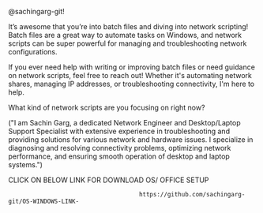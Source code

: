  @sachingarg-git!

It’s awesome that you’re into batch files and diving into network scripting! Batch files are a great way to automate tasks on Windows, and network scripts can be super powerful for managing and troubleshooting network configurations.

If you ever need help with writing or improving batch files or need guidance on network scripts, feel free to reach out! Whether it's automating network shares, managing IP addresses, or troubleshooting connectivity, I'm here to help.

What kind of network scripts are you focusing on right now?

<!---
sachingarg-git/sachingarg-git is a ✨ special ✨ repository because its `README.md` (this file) appears on your GitHub profile.
You can click the Preview link to take a look at your changes.
--->


("I am Sachin Garg, a dedicated Network Engineer and Desktop/Laptop Support Specialist with extensive experience in troubleshooting and providing solutions for various network and hardware issues. I specialize in diagnosing and resolving connectivity problems, optimizing network performance, and ensuring smooth operation of desktop and laptop systems.")


CLICK ON BELOW LINK FOR DOWNLOAD OS/ OFFICE SETUP

                                         https://github.com/sachingarg-git/OS-WINDOWS-LINK-

